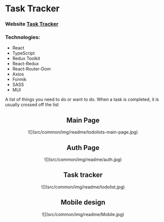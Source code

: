 # Task Tracker

### Website [Task Tracker](https://talerqa.github.io/tasktracker/)

### Technologies:

- React
- TypeScript
- Redux Toolkit
- React-Redux
- React-Router-Dom
- Axios
- Formik
- SASS
- MUI

A list of things you need to do or want to do. When a task is completed, it is usually crossed off the list

<div align="center">

<h2 align='center'>Main Page</h2>
![](src/common/img/readme/todolists-main-page.jpg)

<h2 align='center'>Auth Page</h2>
![](src/common/img/readme/auth.jpg)

<h2 align='center'>Task tracker</h2>
![](src/common/img/readme/todolist.jpg)

<h2 align='center'>Mobile design</h2>
![](src/common/img/readme/Mobile.jpg)
</div>


